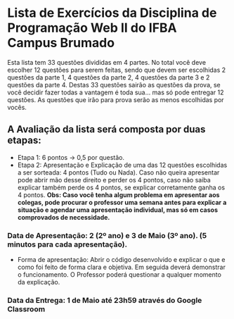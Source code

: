 # Lista de Exercícios da Disciplina de Programação Web II do IFBA Campus Brumado

Esta lista tem 33 questões divididas em 4 partes. No total você deve escolher 12 questões para serem feitas, sendo que devem ser escolhidas 2 questões da parte 1, 4 questões da parte 2, 4 questões da parte 3 e 2 questões da parte 4. Destas 33 questões sairão as questões da prova, se você decidir fazer todas a vantagem é toda sua… mas só pode entregar 12 questões. As questões que irão para prova serão as menos escolhidas por vocês.

## A Avaliação da lista será composta por duas etapas:

- Etapa 1: 6 pontos -> 0,5 por questão.
- Etapa 2: Apresentação e Explicação de uma das 12 questões escolhidas a ser sorteada: 4 pontos (Tudo ou Nada). Caso não queira apresentar pode abrir mão desse direito e perder os 4 pontos, caso não saiba explicar também perde os 4 pontos, se explicar corretamente ganha os 4 pontos. **Obs: Caso você tenha algum problema em apresentar aos colegas, pode procurar o professor uma semana antes para explicar a situação e agendar uma apresentação individual, mas só em casos comprovados de necessidade.**

### Data de Apresentação: 2 (2º ano) e 3 de Maio (3º ano). (5 minutos para cada apresentação). 
- Forma de apresentação: Abrir o código desenvolvido e explicar o que e como foi feito de forma clara e objetiva. Em seguida deverá demonstrar o funcionamento. O Professor poderá questionar a qualquer momento da explicação.

### Data da Entrega: 1 de Maio até 23h59 através do Google Classroom
